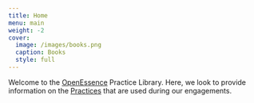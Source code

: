 ```yaml
---
title: Home
menu: main
weight: -2
cover:
  image: /images/books.png
  caption: Books
  style: full
---
```


Welcome to the [OpenEssence](https://https://openessence.github.io/) Practice Library. Here, we look to provide information on the [Practices](/practices) that are used during our engagements.


